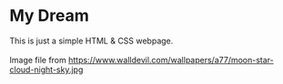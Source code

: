 # My Dream
This is just a simple HTML & CSS webpage.<br>
<br>
Image file from https://www.walldevil.com/wallpapers/a77/moon-star-cloud-night-sky.jpg
